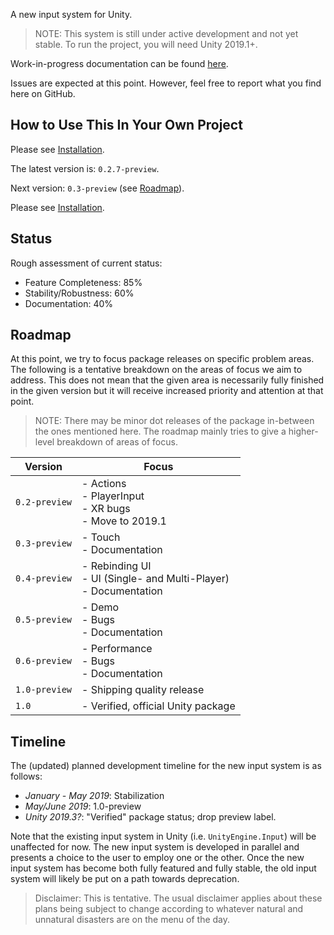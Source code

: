 A new input system for Unity.

>NOTE: This system is still under active development and not yet stable. To run the project, you will need Unity 2019.1+.

Work-in-progress documentation can be found [here](https://github.com/Unity-Technologies/InputSystem/blob/develop/Packages/com.unity.inputsystem/Documentation~/TableOfContents.md).

Issues are expected at this point. However, feel free to report what you find here on GitHub.

## How to Use This In Your Own Project
Please see [Installation](https://github.com/Unity-Technologies/InputSystem/blob/develop/Packages/com.unity.inputsystem/Documentation~/Installation.md).

The latest version is: `0.2.7-preview`.

Next version: `0.3-preview` (see [Roadmap](#roadmap)).

Please see [Installation](https://github.com/Unity-Technologies/InputSystem/blob/develop/Packages/com.unity.inputsystem/Documentation~/Installation.md).

## Status

Rough assessment of current status:

- Feature Completeness: 85%
- Stability/Robustness: 60%
- Documentation: 40%

## Roadmap

At this point, we try to focus package releases on specific problem areas. The following is a tentative breakdown on the areas of focus we aim to address. This does not mean that the given area is necessarily fully finished in the given version but it will receive increased priority and attention at that point.

>NOTE: There may be minor dot releases of the package in-between the ones mentioned here. The roadmap mainly tries to give a higher-level breakdown of areas of focus.

|Version|Focus|
|-------|-----|
|`0.2-preview`|- Actions<br>- PlayerInput<br>- XR bugs<br>- Move to 2019.1|
|`0.3-preview`|- Touch<br>- Documentation|
|`0.4-preview`|- Rebinding UI<br>- UI (Single- and Multi-Player)<br>- Documentation|
|`0.5-preview`|- Demo<br>- Bugs<br>- Documentation|
|`0.6-preview`|- Performance<br>- Bugs<br>- Documentation|
|`1.0-preview`|- Shipping quality release|
|`1.0`|- Verified, official Unity package|

## Timeline

The (updated) planned development timeline for the new input system is as follows:

- *January - May 2019*: Stabilization
- *May/June 2019*: 1.0-preview
- *Unity 2019.3?*: "Verified" package status; drop preview label.

Note that the existing input system in Unity (i.e. `UnityEngine.Input`) will be unaffected for now. The new input system is developed in parallel and presents a choice to the user to employ one or the other. Once the new input system has become both fully featured and fully stable, the old input system will likely be put on a path towards deprecation.

>Disclaimer: This is tentative. The usual disclaimer applies about these plans being subject to change according to whatever natural and unnatural disasters are on the menu of the day.

